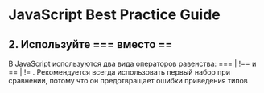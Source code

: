#  JavaScript Best Practice Guide
## 2. Используйте === вместо ==
В JavaScript используются два вида операторов равенства: === | !== и == | != . Рекомендуется всегда использовать первый набор при сравнении, потому что он предотвращает ошибки приведения типов
